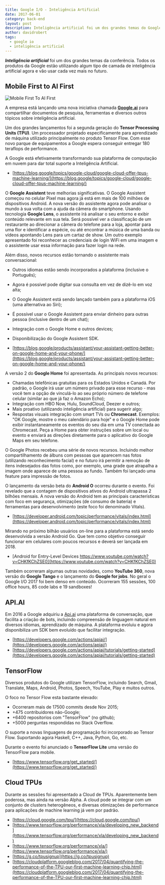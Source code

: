 ```yaml
---
title: Google I/O - Inteligência Artificial
date: 2017-06-01
category: back-end
layout: post
description: Inteligência artificial foi um dos grandes temas do Google I/O. Todos os produtos da Google estão utilizando algum tipo de camada de inteligência artificial agora e vão usar cada vez mais no futuro.
author: davidrobert
tags:
  - google io
  - inteligência artificial
---
```


***Inteligência artificial*** foi um dos grandes temas da conferência. Todos os produtos da Google estão utilizando algum tipo de camada de inteligência artificial agora e vão usar cada vez mais no futuro.

## Mobile First to AI First

![Mobile First To AI First](../images/google-io-1.jpg)

A empresa está lançando uma nova iniciativa chamada [**Google.ai**](https://google.ai) para compartilhar documentos de pesquisa, ferramentas e diversos outros tópicos sobre inteligência artificial.

Um dos grandes lançamentos foi a segunda geração do **Tensor Processing Units (TPU)**. Um processador projetado especificamente para aprendizado de máquina utilizado principalmente no produto Tensor Flow. Com esse novo parque de equipamentos a Google espera conseguir entregar 180 teraflops de performance.

A Google está efetivamente transformando sua plataforma de computação em nuvem para dar total suporte a Inteligência Artificial.

- [https://blog.google/topics/google-cloud/google-cloud-offer-tpus-machine-learning/](https://blog.google/topics/google-cloud/google-cloud-offer-tpus-machine-learning/)

O **Google Assistent** teve melhorias significativas. O Google Assistent começou no celular Pixel mas agora já está em mais de 100 milhões de dispositivos Android. A nova versão do assistente agora pode analisar o mundo à sua volta com a ajuda da câmera do smartphone. Usando tecnologia **Google Lens**, o assistente irá analisar o seu entorno e exibir conteúdo relevante em sua tela. Será possível ver a classificação de um restaurante ao direcionar a câmera do telefone para a loja, apontar para uma flor e identificar a espécie, ou até encontrar a música de uma banda ou vídeos apontando Lens para um cartaz de show. Um outro exemplo apresentado foi reconhecer as credenciais de login WiFi em uma imagem e o assistente usar essa informação para fazer login na rede. 

Além disso, novos recursos estão tornando o assistente mais conversacional:

- Outros idiomas estão sendo incorporados a plataforma (inclusive o Português);
- Agora é possível pode digitar sua consulta em vez de dizê-lo em voz alta;
- O Google Assistent está sendo lançado também para a plataforma iOS (uma alternativa ao Siri);
- É possível usar o Google Assistent para enviar dinheiro para outras pessoa (inclusive dentro de um chat);
- Integração com o Google Home e outros devices;
- Disponibilização do Google Assistent SDK.

- [https://blog.google/products/assistant/your-assistant-getting-better-on-google-home-and-your-phone/](https://blog.google/products/assistant/your-assistant-getting-better-on-google-home-and-your-phone/)

A versão 2 do **Google Home** foi apresentada. As principais novos recursos:

- Chamadas telefônicas gratuitas para os Estados Unidos e Canadá. Por padrão, o Google irá usar um número privado para esse recurso - mas você tem a opção de vinculá-lo ao seu próprio número de telefone celular (similar ao que já faz o Amazon Echo);
- Integração com HBO Now, Hulu, SoundCloud, Deezer e outros;
- Mais proativo (utilizando inteligência artificial) para sugerir algo;
- Respostas visuais integração com smart TVs ou **Chromecast**. Exemplos: "OK Google, mostre o meu calendário para hoje" e o Google Home pode exibir instantaneamente os eventos do seu dia em uma TV conectada ao Chromecast. Peça a Home para obter instruções sobre um local ou evento e enviará as direções diretamente para o aplicativo do Google Maps em seu telefone.

O Google Photos recebeu uma série de novos recursos. Incluindo melhor compartilhamento de álbuns com pessoas que aparecem nas fotos (utilizando reconhecimento facial) e no futuro irá permitir a remoção de itens indesejados das fotos como, por exemplo, uma grade que atrapalha a imagem onde aparece de uma pessoa ao fundo. Também foi lançado uma feature para impressão de fotos.

O lançamento da versão beta do **Android O** ocorreu durante o evento. Foi revelado que a contagem de dispositivos ativos do Android ultrapassa 2 bilhões mensais. A nova versão do Android tem as principais características com foco em segurança, otimizações (de consumo de bateria) e ferramentas para desenvolvimento (este foco foi denominado Vitals).

- [https://developer.android.com/topic/performance/vitals/index.html](https://developer.android.com/topic/performance/vitals/index.html)

Mirando no próximo bilhão usuários on-line para a plataforma está sendo desenvolvida a versão Android Go. Que tem como objetivo conseguir funcionar em celulares com poucos recursos e deverá ser lançada em 2018. 

- [Android for Entry-Level Devices https://www.youtube.com/watch?v=CHKfKChZSE0](https://www.youtube.com/watch?v=CHKfKChZSE0)

Também ocorreram algumas outras novidades, como **YouTube 360**, nova versão do **Google Tango** e o lançamento do **Google for jobs**.
No geral o Google I/O 2017 foi bem denso em conteúdo. Ocorreram 155 sessões, 100 office hours, 85 code labs e 19 sandboxes!

## API.AI

Em 2016 a Google adquiriu a [Api.ai](https://api.ai) uma plataforma de conversação, que facilita a criação de bots, incluindo compreensão de linguagem natural em diversos idiomas, aprendizado de máquina. A plataforma evoluiu e agora disponibiliza um SDK bem evoluído que facilitar integração.

- [https://developers.google.com/actions/apiai/](https://developers.google.com/actions/apiai/) 
- [https://developers.google.com/actions/apiai/tutorials/getting-started](https://developers.google.com/actions/apiai/tutorials/getting-started)

## TensorFlow 

Diversos produtos do Google utilizam TensorFlow, incluindo Search, Gmail, Translate, Maps, Android, Photos, Speech, YouTube, Play e muitos outros.

O foco no Tensor Flow esta bastante elevado:

- Ocorreram mais de 17500 commits desde Nov 2015;
- +475 contribuidores não-Google;
- +6400 repositorios com "TensorFlow" (no github);
- +5000 perguntas respondidas no Stack Overflow.

O suporte a novas linguagens de programação foi incorporado ao Tensor Flow. Suportando agora Haskell, C++, Java, Python, Go, etc. 

Durante o evento foi anunciado o **TensorFlow Lite** uma versão do TensorFlow para mobile.

- [https://www.tensorflow.org/get_started/](https://www.tensorflow.org/get_started/)

## Cloud TPUs

Durante as sessões foi apresentado a Cloud de TPUs. Aparentemente bem poderosa, mas ainda na versão Alpha. A cloud pode se integrar com um conjunto de clusters heterogêneos, e diversas otimizações de performance para aplicações de machine learning já vem por padrão.

- [https://cloud.google.com/tpu/](https://cloud.google.com/tpu/)
- [https://www.tensorflow.org/performance/xla/developing_new_backend](https://www.tensorflow.org/performance/xla/developing_new_backend)
- [https://www.tensorflow.org/performance/xla/](https://www.tensorflow.org/performance/xla/)
- [https://g.co/tpusignup](https://g.co/tpusignup)
- [https://cloudplatform.googleblog.com/2017/04/quantifying-the-performance-of-the-TPU-our-first-machine-learning-chip.html](https://cloudplatform.googleblog.com/2017/04/quantifying-the-performance-of-the-TPU-our-first-machine-learning-chip.html)

